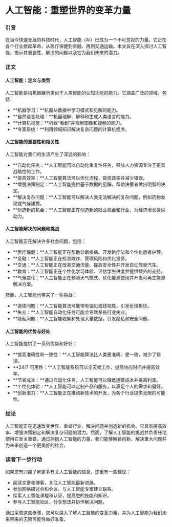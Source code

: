 # 人工智能：重塑世界的变革力量

### 引言

在当今快速发展的科技时代，人工智能（AI）已成为一个不可忽视的力量。它正在各个行业掀起革命，从医疗保健到金融，再到交通运输。本文旨在深入探讨人工智能，揭示其重要性、解决的问题以及它为我们未来的潜力。

### 正文

#### 人工智能：定义与类型

人工智能是指机器展示类似于人类智能的认知功能的能力。它涵盖广泛的领域，包括：

- **机器学习：**机器从数据中学习模式和见解的能力。
- **自然语言处理：**机器理解、解释和生成人类语言的能力。
- **计算机视觉：**机器“看到”并理解图像和视频的能力。
- **专家系统：**利用领域知识解决复杂问题的计算机程序。

#### 人工智能的重要性和相关性

人工智能对我们的生活产生了深远的影响：

- **自动化任务：**人工智能可以自动化重复性任务，释放人力资源专注于更具战略性的工作。
- **提高效率：**人工智能算法可以优化流程，提高效率并减少错误。
- **增强决策制定：**人工智能提供基于数据的见解，帮助决策者做出明智的决定。
- **解决复杂问题：**人工智能可以解决人类无法解决的复杂问题，例如药物发现或气候建模。
- **创造新的机会：**人工智能正在创造新的就业机会和行业，为经济增长提供动力。

#### 人工智能解决的问题和挑战

人工智能正在解决许多社会问题，包括：

- **医疗保健：**人工智能正在帮助诊断疾病、开发新疗法和个性化患者护理。
- **金融：**人工智能正在检测欺诈、管理风险和优化投资。
- **交通：**人工智能正在改善交通流量、提高安全性并开发自动驾驶汽车。
- **教育：**人工智能正在个性化学习体验、评估学生进度并提供额外的支持。
- **气候变化：**人工智能正在预测天气模式、优化能源使用并开发可再生能源解决方案。

然而，人工智能也带来了一些挑战：

- **道德问题：**人工智能算法可能带有偏见或歧视性，引发伦理担忧。
- **失业：**人工智能自动化任务可能会导致某些行业失业。
- **隐私问题：**人工智能收集和处理大量数据，引发隐私和安全问题。

#### 人工智能的优势与好处

人工智能提供了一系列优势和好处：

- **提高准确性和一致性：**人工智能算法比人类更准确、更一致，减少了错误。
- **24/7 可用性：**人工智能系统可以全天候工作，提高响应时间并提高效率。
- **节省成本：**通过自动化任务，人工智能可以降低运营成本并提高利润。
- **个性化体验：**人工智能可以定制产品和服务，以满足个人的需求和偏好。
- **创新潜力：**人工智能正在推动新技术的开发，为各个行业提供无限的可能性。

### 结论

人工智能正在迅速改变世界，重塑行业、解决问题并创造新的机会。它具有提高效率、增强决策制定和解决复杂问题的潜力。然而，了解人工智能的挑战并负责任地使用它至关重要。通过拥抱人工智能的力量，我们能够解锁创新、解决重大问题并为未来创造一个更美好的社会。

### 读者下一步行动

如果您有兴趣了解更多有关人工智能的信息，这里有一些建议：

- 阅读文章和博客，关注人工智能最新进展。
- 参加网络研讨会和会议，与人工智能专家建立联系。
- 探索人工智能课程和认证，提高您的技能和知识。
- 参与人工智能社区，分享想法并协作解决问题。

通过采取这些步骤，您可以深入了解人工智能的变革力量，并为人工智能为我们未来带来的无限可能性做好准备。
